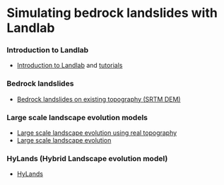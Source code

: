 # Simulating bedrock landslides with Landlab

### Introduction to Landlab
* [Introduction to Landlab][ll-intro] and [tutorials][ll-tutorials]

### Bedrock landslides
* [Bedrock landslides on existing topography (SRTM DEM)][bedrock-landslides]

### Large scale landscape evolution models
* [Large scale landscape evolution using real topography][lem-1]
* [Large scale landscape evolution][lem-2]

### HyLands (Hybrid Landscape evolution model)
* [HyLands](./hylands_LEM/HyLandsTutorial.ipynb)


<!-- Links -->
[ll-intro]: https://landlab.readthedocs.io/en/latest/index.html
[ll-tutorials]: https://landlab.readthedocs.io/en/latest/user_guide/tutorials.html
[bedrock-landslides]: https://lab.openearthscape.org/hub/user-redirect/git-pull?repo=https%3A%2F%2Fgithub.com%2FBCampforts%2Fhylands_modeling&urlpath=tree%2Fhylands_modeling%2Ftutorials%2Fhylands_real%2FbedrockLandslides_on_DEMs.ipynb&branch=master
[lem-1]: https://lab.openearthscape.org/hub/user-redirect/git-pull?repo=https%3A%2F%2Fgithub.com%2FBCampforts%2Fhylands_modeling&urlpath=tree%2Fhylands_modeling%2Ftutorials%2Flarge_scale_LEM%2Flarge_scale_LEMs-real-topography.ipynb&branch=master
[lem-2]: https://lab.openearthscape.org/hub/user-redirect/git-pull?repo=https%3A%2F%2Fgithub.com%2FBCampforts%2Fhylands_modeling&urlpath=tree%2Fhylands_modeling%2Ftutorials%2Flarge_scale_LEM%2Flarge_scale_LEMs.ipynb&branch=master
[hylands-tutorial]: https://lab.openearthscape.org/hub/user-redirect/git-pull?repo=https%3A%2F%2Fgithub.com%2FBCampforts%2Fhylands_modeling&urlpath=tree%2Fhylands_modeling%2Ftutorials%2Fhylands_LEM%2FHyLandsTutorial.ipynb&branch=master
